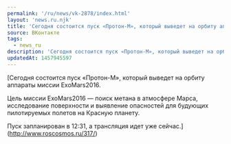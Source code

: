```yaml
---
permalink: '/ru/news/vk-2878/index.html'
layout: 'news.ru.njk'
title: 'Сегодня состоится пуск «Протон-М», который выведет на орбиту аппараты миссии ExoMars2016. Цель'
source: ВКонтакте
tags:
  - news_ru
description: 'Сегодня состоится пуск «Протон-М», который выведет на орбиту аппараты миссии ExoMars2016. Цель…'
updatedAt: 1457945597
---
```

[Сегодня состоится пуск «Протон-М», который выведет на орбиту аппараты миссии ExoMars2016.

Цель миссии ExoMars2016 — поиск метана в атмосфере Марса, исследование поверхности и выявление опасностей для будующих пилотируемых полетов на Красную планету.

Пуск запланирован в 12:31, а трансляция идет уже сейчас.](http://www.roscosmos.ru/317/)
